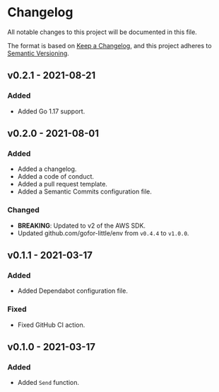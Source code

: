 # Changelog

All notable changes to this project will be documented in this file.

The format is based on [Keep a Changelog](https://keepachangelog.com/en/1.0.0/), and this project adheres to [Semantic Versioning](https://semver.org/spec/v2.0.0.html).

## v0.2.1 - 2021-08-21
### Added
* Added Go 1.17 support.

## v0.2.0 - 2021-08-01
### Added
* Added a changelog.
* Added a code of conduct.
* Added a pull request template.
* Added a Semantic Commits configuration file.

### Changed
* **BREAKING**: Updated to v2 of the AWS SDK.
* Updated github.com/gofor-little/env from ```v0.4.4``` to ```v1.0.0```.

## v0.1.1 - 2021-03-17
### Added
* Added Dependabot configuration file.

### Fixed
* Fixed GitHub CI action.

## v0.1.0 - 2021-03-17
### Added
* Added ```Send``` function.
